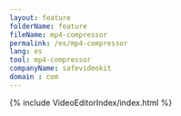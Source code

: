 ```yaml
---
layout: feature
folderName: feature
fileName: mp4-compressor
permalink: /es/mp4-compressor
lang: es
tool: mp4-compressor
companyName: safevideokit
domain : com
---
```


{% include VideoEditorIndex/index.html %}

   